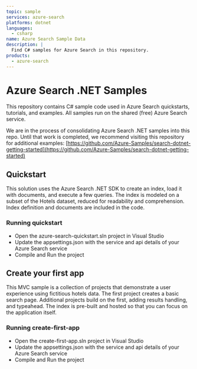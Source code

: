 ```yaml
---
topic: sample
services: azure-search
platforms: dotnet
languages:
  - csharp
name: Azure Search Sample Data
description: |
  Find C# samples for Azure Search in this repository.
products:
  - azure-search
---
```


# Azure Search .NET Samples

This repository contains C# sample code used in Azure Search quickstarts, tutorials, and examples. All samples run on the shared (free) Azure Search service.  

We are in the process of consolidating Azure Search .NET samples into this repo. Until that work is completed, we recommend visiting this repository for additional examples: [https://github.com/Azure-Samples/search-dotnet-getting-started](https://github.com/Azure-Samples/search-dotnet-getting-started)

## Quickstart

This solution uses the Azure Search .NET SDK to create an index, load it with documents, and execute a few queries. The index is modeled on a subset of the Hotels dataset, reduced for readability and comprehension. Index definition and documents are included in the code.

### Running quickstart
+ Open the azure-search-quickstart.sln project in Visual Studio
+ Update the appsettings.json with the service and api details of your Azure Search service
+ Compile and Run the project

## Create your first app

This MVC sample is a collection of projects that demonstrate a user experience using fictitious hotels data. The first project creates a basic search page. Additional projects build on the first, adding results handling, and typeahead. The index is pre-built and hosted so that you can focus on the application itself.

### Running create-first-app
+ Open the create-first-app.sln project in Visual Studio
+ Update the appsettings.json with the service and api details of your Azure Search service
+ Compile and Run the project